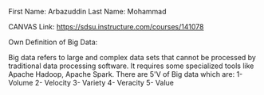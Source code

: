 First Name: Arbazuddin
Last Name: Mohammad

CANVAS Link: https://sdsu.instructure.com/courses/141078

Own Definition of Big Data:

Big data refers to large and complex data sets that cannot be processed by traditional data processing software. It requires some specialized tools like Apache Hadoop, Apache Spark. 
There are 5'V of Big data which are:
1- Volume
2- Velocity
3- Variety
4- Veracity
5- Value
